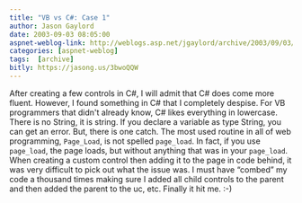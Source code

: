 ```yaml
---
title: "VB vs C#: Case 1"
author: Jason Gaylord
date: 2003-09-03 08:05:00
aspnet-weblog-link: http://weblogs.asp.net/jgaylord/archive/2003/09/03/26192.aspx
categories: [aspnet-weblog]
tags:  [archive]
bitly: https://jasong.us/3bwoQQW
---
```


After creating a few controls in C#, I will admit that C# does come more fluent. However, I found something in C# that I completely despise. For VB programmers that didn't already know, C# likes everything in lowercase. There is no String, it is string. If you declare a variable as type String, you can get an error. But, there is one catch. The most used routine in all of web programming, `Page_Load`, is not spelled `page_load`. In fact, if you use `page_load`, the page loads, but without anything that was in your `page_load`. When creating a custom control then adding it to the page in code behind, it was very difficult to pick out what the issue was. I must have “combed” my code a thousand times making sure I added all child controls to the parent and then added the parent to the uc, etc. Finally it hit me. :-)